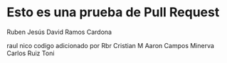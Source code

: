 # Esto es una prueba de Pull Request

Ruben
Jesús David Ramos Cardona

raul
nico
codigo adicionado por Rbr
Cristian M
Aaron Campos
Minerva
Carlos Ruiz
Toni


